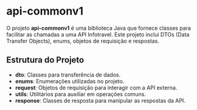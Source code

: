 # api-commonv1

O projeto **api-commonv1** é uma biblioteca Java que fornece classes para facilitar as chamadas a uma API Infotravel. Este projeto inclui DTOs (Data Transfer Objects), enums, objetos de requisição e respostas.

## Estrutura do Projeto

- **dto**: Classes para transferência de dados.
- **enums**: Enumerações utilizadas no projeto.
- **request**: Objetos de requisição para interagir com a API externa.
- **utils**: Utilitários para auxiliar em operações comuns.
- **response**: Classes de resposta para manipular as respostas da API.
